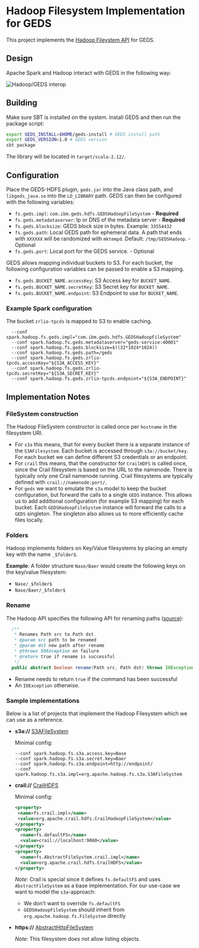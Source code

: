 
# Hadoop Filesystem Implementation for GEDS

This project implements the [Hadoop Fileystem API](https://hadoop.apache.org/docs/current/hadoop-project-dist/hadoop-common/filesystem/index.html) for GEDS.

## Design

Apache Spark and Hadoop interact with GEDS in the following way:

![Hadoop/GEDS interop](doc/design.png "Hadoop/GEDS interop")

## Building

Make sure SBT is installed on the system. Install GEDS and then run the package script:
```bash
export GEDS_INSTALL=$HOME/geds-install # GEDS install path
export GEDS_VERSION=1.0 # GEDS version
sbt package
```
The library will be located in `target/scala-2.12/`.

## Configuration

Place the GEDS-HDFS plugin, `geds.jar` into the Java class path, and `libgeds_java.so` into the `LD_LIBRARY` path. GEDS can then be configured with the following variables:

- `fs.geds.impl`: `com.ibm.geds.hdfs.GEDSHadoopFileSystem` - **Required**
- `fs.geds.metadataserver`: Ip or DNS of the metadata server - **Required**
- `fs.geds.blocksize`: GEDS block size in bytes. Example: `33554432`
- `fs.geds.path`: Local GEDS path for ephemeral data. A path that ends with `XXXXXX` will be randomized with `mktempd`. Default: `/tmp/GEDSHadoop`. - Optional
- `fs.geds.port`: Local port for the GEDS service. - Optional

GEDS allows mapping individual buckets to S3. For each bucket, the following configuration variables can be passed to enable a S3 mapping.
- `fs.geds.BUCKET_NAME.accessKey`: S3 Access key for `BUCKET_NAME`.
- `fs.geds.BUCKET_NAME.secretKey`: S3 Secret key for `BUCKET_NAME`. 
- `fs.geds.BUCKET_NAME.endpoint`: S3 Endpoint to use for `BUCKET_NAME`.

### Example Spark configuration

The bucket `zrlio-tpcds` is mapped to S3 to enable caching.

```
  --conf spark.hadoop.fs.geds.impl="com.ibm.geds.hdfs.GEDSHadoopFileSystem"
  --conf spark.hadoop.fs.geds.metadataserver="geds-service:40001"
  --conf spark.hadoop.fs.geds.blocksize=$((32*1024*1024))
  --conf spark.hadoop.fs.geds.path=/geds
  --conf spark.hadoop.fs.geds.zrlio-tpcds.accessKey="${S3A_ACCESS_KEY}"
  --conf spark.hadoop.fs.geds.zrlio-tpcds.secretKey="${S3A_SECRET_KEY}"
  --conf spark.hadoop.fs.geds.zrlio-tpcds.endpoint="${S3A_ENDPOINT}"
  ```

## Implementation Notes

### FileSystem construction

The Hadoop FileSystem constructor is called once per `hostname` in the filesystem URI.

- For `s3a` this means, that for every bucket there is a separate instance of the `S3AFilesystem`. Each
  bucket is accessed through `s3a://bucket/key`. For each bucket we can define different S3 credentials or an endpoint.
- For `crail` this means, that the constructor for `CrailHDFS` is called once, since the Crail filesystem is based on
  the URL to the namenode. There is typically only one Crail namenode running.
  Crail filesystems are typically defined with `crail://namenode:port/`.
- For `geds` we want to emulate the `s3a` model to keep the bucket configuration, but forward the calls to a single `GEDS` instance.
  This allows us to add additional configuration (for example S3 mapping) for each bucket.
  Each `GEDSHadoopFileSystem` instance will forward the calls to a `GEDS` singleton. The singleton also allows us to more
  efficiently cache files locally.

### Folders

Hadoop implements folders on Key/Value filesystems by placing an empty key with the name `_$folder$`.

**Example**: A folder structure `Nase/Baer` would create the following keys on the key/value filesystem:
- `Nase/_$folder$`
- `Nase/Baer/_$folder$`

### Rename

The Hadoop API specifies the following API for renaming paths ([source](https://github.com/apache/hadoop/blob/trunk/hadoop-common-project/hadoop-common/src/main/java/org/apache/hadoop/fs/FileSystem.java#L1591-L1598)):
```Java
  /**
   * Renames Path src to Path dst.
   * @param src path to be renamed
   * @param dst new path after rename
   * @throws IOException on failure
   * @return true if rename is successful
   */
  public abstract boolean rename(Path src, Path dst) throws IOException;
```

- Rename needs to return `true` if the command has been successful
- An `IOException` otherwise.

### Sample implementations

Below is a list of projects that implement the Hadoop Filesystem which we can use as a reference.

- **s3a://** [S3AFileSystem](https://github.com/apache/hadoop/blob/trunk/hadoop-tools/hadoop-aws/src/main/java/org/apache/hadoop/fs/s3a/S3AFileSystem.java)

  Minimal config: 
  ```
  --conf spark.hadoop.fs.s3a.access.key=Nase
  --conf spark.hadoop.fs.s3a.secret.key=Baer
  --conf spark.hadoop.fs.s3a.endpoint=http://endpoint/
  --conf spark.hadoop.fs.s3a.impl=org.apache.hadoop.fs.s3a.S3AFileSystem
  ```
- **crail://** [CrailHDFS](https://github.com/craillabs/crail/blob/master/hdfs/src/main/java/org/apache/crail/hdfs/CrailHDFS.java)

  Minimal config:
  ```xml
  <property>
   <name>fs.crail.impl</name>
   <value>org.apache.crail.hdfs.CrailHadoopFileSystem</value>
  </property>
  <property>
    <name>fs.defaultFS</name>
    <value>crail://localhost:9060</value>
  </property>
  <property>
    <name>fs.AbstractFileSystem.crail.impl</name>
    <value>org.apache.crail.hdfs.CrailHDFS</value>
  </property>
  ```
  
  *Note*: Crail is special since it defines `fs.defaultFS` and uses `AbstractFileSystem` as a base implementation. For our use-case we want to model the `s3a`-approach:
  
  - We don't want to override `fs.defaultFS`
  - `GEDSHadoopFileSystem` should inherit from `org.apache.hadoop.fs.FileSystem` directly
- **https://** [AbstractHttpFileSystem](https://github.com/apache/hadoop/blob/trunk/hadoop-common-project/hadoop-common/src/main/java/org/apache/hadoop/fs/http/AbstractHttpFileSystem.java)

  *Note*: This filesystem does not allow listing objects.
